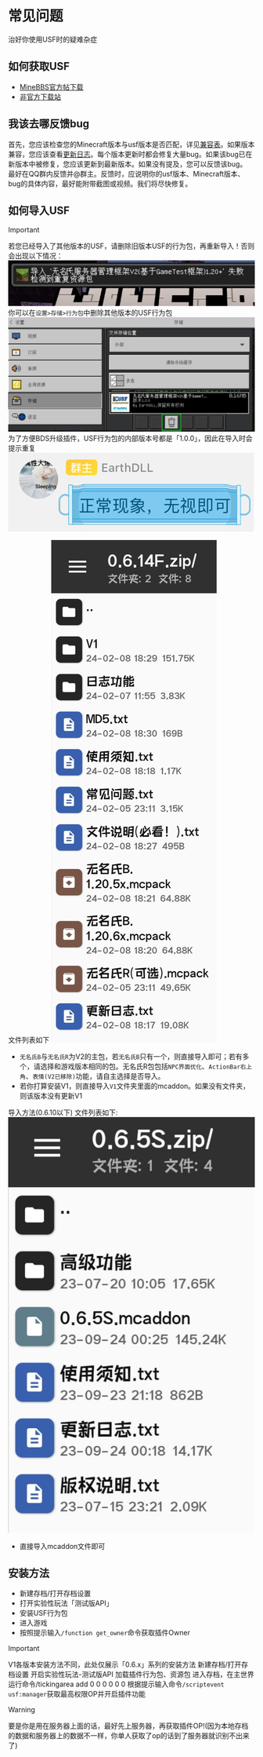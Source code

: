 # 常见问题
治好你使用USF时的疑难杂症

## 如何获取USF
- [MineBBS官方帖下载](https://www.minebbs.com/resources/usf.5475/history)
- [非官方下载站](https://usfdown.zuyst.top/)

## 我该去哪反馈bug
首先，您应该检查您的Minecraft版本与usf版本是否匹配，详见[兼容表](edition.html)。如果版本兼容，您应该查看[更新日志](change-log.html)。每个版本更新时都会修复大量bug。如果该bug已在新版本中被修复，您应该更新到最新版本。如果没有提及，您可以反馈该bug。
最好在QQ群内反馈并@群主。反馈时，应说明你的usf版本、Minecraft版本、bug的具体内容，最好能附带截图或视频。我们将尽快修复。

## 如何导入USF
> [!IMPORTANT]
>若您已经导入了其他版本的USF，请删除旧版本USF的行为包，再重新导入！否则会出现以下情况：
![image](upload/202402/202402121205550.jpg)
你可以在`设置>存储>行为包`中删除其他版本的USF行为包
![image](upload/202402/202402121205230.jpg)
为了方便BDS升级插件，USF行为包的内部版本号都是「1.0.0」，因此在导入时会提示重复
![image](upload/202402/202402121213130.png)

文件列表如下
![image](upload/202402/202402121217300.jpg)
- `无名氏B`与`无名氏R`为V2的主包，若`无名氏B`只有一个，则直接导入即可；若有多个，请选择和游戏版本相同的包。无名氏R包包括`NPC界面优化`、`ActionBar右上角`、`表情(V2已移除)`功能，请自主选择是否导入。
- 若你打算安装V1，则直接导入`V1`文件夹里面的mcaddon。如果没有文件夹，则该版本没有更新V1

导入方法(0.6.10以下)
文件列表如下:
![image](upload/202402/202402121223520.jpg)
- 直接导入mcaddon文件即可

## 安装方法
- 新建存档/打开存档设置
- 打开实验性玩法「测试版API」
- 安装USF行为包
- 进入游戏
- 按照提示输入`/function get_owner`命令获取插件Owner
> [!IMPORTANT]
> V1各版本安装方法不同，此处仅展示「0.6.x」系列的安装方法
> 新建存档/打开存档设置
> 开启实验性玩法-测试版API
> 加载插件行为包、资源包
> 进入存档，在主世界运行命令/tickingarea add 0 0 0 0 0 0
> 根据提示输入命令`/scriptevent usf:manager`获取最高权限OP并开启插件功能

> [!WARNING]
> 要是你是用在服务器上面的话，最好先上服务器，再获取插件OP!(因为本地存档的数据和服务器上的数据不一样，你单人获取了op的话到了服务器就识别不出来了)